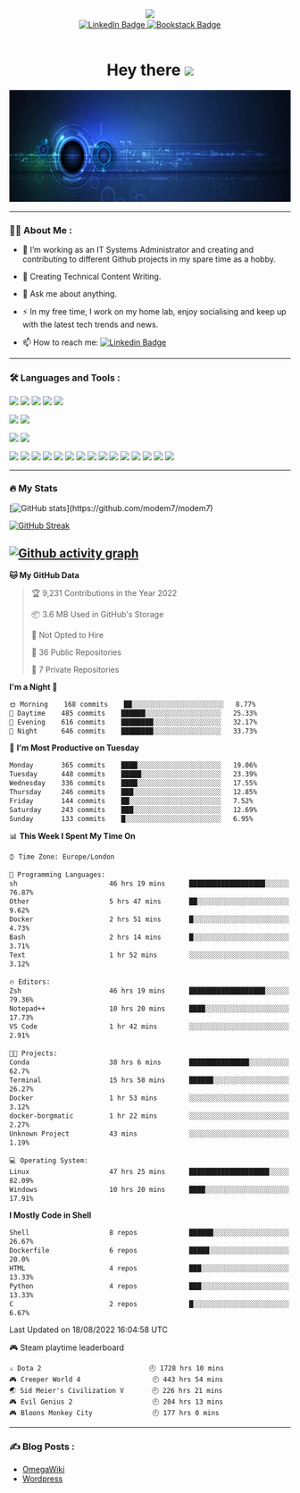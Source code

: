 <div id="header" align="center">
  <img src="https://media.giphy.com/media/f3iwJFOVOwuy7K6FFw/giphy.gif" width="300"/>
<div id="badges">
  <a href="https://www.linkedin.com/in/alexlaneit/">
    <img src="https://img.shields.io/badge/LinkedIn-blue?style=for-the-badge&logo=linkedin&logoColor=white" alt="LinkedIn Badge"/>
  </a>
  <a href="https://omegawiki.modem7.com">
  <img src="https://img.shields.io/badge/Bookstack-blue?style=for-the-badge&logo=BookStack&logoColor=white" alt="Bookstack Badge"/>
  </a>
</div>
  <img src="https://komarev.com/ghpvc/?username=modem7&style=flat-square&color=blue" alt=""/>
<h1>
  Hey there
  <img src="https://media.giphy.com/media/hvRJCLFzcasrR4ia7z/giphy.gif" width="30px"/>
</h1>
</div>

<div align="center">
  <img src="https://github.com/modem7/MiscAssets/blob/master/images/ezgif-6-79e26c05da.jpg" width="800" height="200"/>
</div>

---

### :man_technologist: About Me :
- :telescope: I’m working as an IT Systems Administrator and creating and contributing to different Github projects in my spare time as a hobby.

- :seedling: Creating Technical Content Writing.

- 💬 Ask me about anything.

- :zap: In my free time, I work on my home lab, enjoy socialising and keep up with the latest tech trends and news.

- :mailbox: How to reach me: [![Linkedin Badge](https://img.shields.io/badge/-AlexLaneIT-blue?style=flat&logo=Linkedin&logoColor=white)](https://www.linkedin.com/in/alexlaneit/)

---

### :hammer_and_wrench: Languages and Tools :
![](https://img.shields.io/badge/OS-Centos-informational?style=flat&logo=centos&logoColor=white&color=981e32)
![](https://img.shields.io/badge/OS-Debian-informational?style=flat&logo=debian&logoColor=white&color=981e32)
![](https://img.shields.io/badge/OS-RHEL-informational?style=flat&logo=red-hat&logoColor=white&color=981e32)
![](https://img.shields.io/badge/OS-Ubuntu-informational?style=flat&logo=ubuntu&logoColor=white&color=981e32)
![](https://img.shields.io/badge/OS-Windows-informational?style=flat&logo=windows&logoColor=white&color=981e32)

![](https://img.shields.io/badge/Editor-Notepad++-informational?style=flat&logo=notepadplusplus&logoColor=white&color=981e32)
![](https://img.shields.io/badge/Editor-Visual_Studio_Code-informational?style=flat&logo=visual-studio-code&logoColor=white&color=981e32)


![](https://img.shields.io/badge/Shell-Bash-informational?style=flat&logo=gnu-bash&logoColor=white&color=981e32)
![](https://img.shields.io/badge/Shell-ZSH-informational?style=flat&logo=gnu-bash&logoColor=white&color=981e32)

![](https://img.shields.io/badge/Tools-3CX-informational?style=flat&logoColor=white&color=981e32)
![](https://img.shields.io/badge/Tools-Ansible-informational?style=flat&logo=ansible&logoColor=white&color=981e32)
![](https://img.shields.io/badge/Tools-Arduino-informational?style=flat&logo=arduino&logoColor=white&color=981e32)
![](https://img.shields.io/badge/Tools-Borg-informational?style=flat&logoColor=white&color=981e32)
![](https://img.shields.io/badge/Tools-Docker-informational?style=flat&logo=docker&logoColor=white&color=981e32)
![](https://img.shields.io/badge/Tools-Drone_CI-informational?style=flat&logo=drone&logoColor=white&color=981e32)
![](https://img.shields.io/badge/Tools-Git-informational?style=flat&logo=git&logoColor=white&color=981e32)
![](https://img.shields.io/badge/Tools-Github-informational?style=flat&logo=github&logoColor=white&color=981e32)
![](https://img.shields.io/badge/Tools-Gitlab-informational?style=flat&logo=gitlab&logoColor=white&color=981e32)
![](https://img.shields.io/badge/Tools-Jira-informational?style=flat&logo=jira&logoColor=white&color=981e32)
![](https://img.shields.io/badge/Tools-Kanban-informational?style=flat&logoColor=white&color=981e32)
![](https://img.shields.io/badge/Tools-Nginx-informational?style=flat&logo=nginx&logoColor=white&color=981e32)
![](https://img.shields.io/badge/Tools-Raspberry_Pi-informational?style=flat&logo=raspberry-pi&logoColor=white&color=981e32)
![](https://img.shields.io/badge/Tools-Snyk-informational?style=flat&logo=snyk&logoColor=white&color=981e32)
![](https://img.shields.io/badge/Tools-Traefik-informational?style=flat&logo=traefikmesh&logoColor=white&color=981e32)

---

### :fire: My Stats
[![GitHub stats](https://github-readme-stats.vercel.app/api?username=modem7&show_icons=true&theme=codeSTACKr&count_private=true")](https://github.com/modem7/modem7)

[![GitHub Streak](http://github-readme-streak-stats.herokuapp.com?user=modem7&theme=elegant&hide_border=true&date_format=j%20M%5B%20Y%5D&background=DD272700)](https://git.io/streak-stats)

[![Github activity graph](https://activity-graph.herokuapp.com/graph?username=modem7&theme=elegant&custom_title=Contribution%20Graph&hide_border=true&bg_color=%20)](https://github.com/modem7/modem7)
---

<!--START_SECTION:waka-->
**🐱 My GitHub Data** 

> 🏆 9,231 Contributions in the Year 2022
 > 
> 📦 3.6 MB Used in GitHub's Storage 
 > 
> 🚫 Not Opted to Hire
 > 
> 📜 36 Public Repositories 
 > 
> 🔑 7 Private Repositories  
 > 
**I'm a Night 🦉** 

```text
🌞 Morning    168 commits    ██░░░░░░░░░░░░░░░░░░░░░░░   8.77% 
🌆 Daytime    485 commits    ██████░░░░░░░░░░░░░░░░░░░   25.33% 
🌃 Evening    616 commits    ████████░░░░░░░░░░░░░░░░░   32.17% 
🌙 Night      646 commits    ████████░░░░░░░░░░░░░░░░░   33.73%

```
📅 **I'm Most Productive on Tuesday** 

```text
Monday       365 commits    ████░░░░░░░░░░░░░░░░░░░░░   19.06% 
Tuesday      448 commits    █████░░░░░░░░░░░░░░░░░░░░   23.39% 
Wednesday    336 commits    ████░░░░░░░░░░░░░░░░░░░░░   17.55% 
Thursday     246 commits    ███░░░░░░░░░░░░░░░░░░░░░░   12.85% 
Friday       144 commits    ██░░░░░░░░░░░░░░░░░░░░░░░   7.52% 
Saturday     243 commits    ███░░░░░░░░░░░░░░░░░░░░░░   12.69% 
Sunday       133 commits    █░░░░░░░░░░░░░░░░░░░░░░░░   6.95%

```


📊 **This Week I Spent My Time On** 

```text
⌚︎ Time Zone: Europe/London

💬 Programming Languages: 
sh                       46 hrs 19 mins      ███████████████████░░░░░░   76.87% 
Other                    5 hrs 47 mins       ██░░░░░░░░░░░░░░░░░░░░░░░   9.62% 
Docker                   2 hrs 51 mins       █░░░░░░░░░░░░░░░░░░░░░░░░   4.73% 
Bash                     2 hrs 14 mins       █░░░░░░░░░░░░░░░░░░░░░░░░   3.71% 
Text                     1 hr 52 mins        ░░░░░░░░░░░░░░░░░░░░░░░░░   3.12%

🔥 Editors: 
Zsh                      46 hrs 19 mins      ███████████████████░░░░░░   79.36% 
Notepad++                10 hrs 20 mins      ████░░░░░░░░░░░░░░░░░░░░░   17.73% 
VS Code                  1 hr 42 mins        ░░░░░░░░░░░░░░░░░░░░░░░░░   2.91%

🐱‍💻 Projects: 
Conda                    38 hrs 6 mins       ███████████████░░░░░░░░░░   62.7% 
Terminal                 15 hrs 58 mins      ██████░░░░░░░░░░░░░░░░░░░   26.27% 
Docker                   1 hr 53 mins        ░░░░░░░░░░░░░░░░░░░░░░░░░   3.12% 
docker-borgmatic         1 hr 22 mins        ░░░░░░░░░░░░░░░░░░░░░░░░░   2.27% 
Unknown Project          43 mins             ░░░░░░░░░░░░░░░░░░░░░░░░░   1.19%

💻 Operating System: 
Linux                    47 hrs 25 mins      ████████████████████░░░░░   82.09% 
Windows                  10 hrs 20 mins      ████░░░░░░░░░░░░░░░░░░░░░   17.91%

```

**I Mostly Code in Shell** 

```text
Shell                    8 repos             ██████░░░░░░░░░░░░░░░░░░░   26.67% 
Dockerfile               6 repos             █████░░░░░░░░░░░░░░░░░░░░   20.0% 
HTML                     4 repos             ███░░░░░░░░░░░░░░░░░░░░░░   13.33% 
Python                   4 repos             ███░░░░░░░░░░░░░░░░░░░░░░   13.33% 
C                        2 repos             █░░░░░░░░░░░░░░░░░░░░░░░░   6.67%

```



 Last Updated on 18/08/2022 16:04:58 UTC
<!--END_SECTION:waka-->

<!-- steam-box start -->
🎮 Steam playtime leaderboard
```text
⚔️ Dota 2                           🕘 1728 hrs 10 mins
🎮 Creeper World 4                  🕘 443 hrs 54 mins
🌏 Sid Meier's Civilization V       🕘 226 hrs 21 mins
🎮 Evil Genius 2                    🕘 204 hrs 13 mins
🎮 Bloons Monkey City               🕘 177 hrs 0 mins
```
<!-- Powered by https://github.com/YouEclipse/steam-box . -->
<!-- steam-box end -->

---

### :writing_hand: Blog Posts :
- [OmegaWiki](https://omegawiki.modem7.com)
- [Wordpress](https://modem7.wordpress.com)
